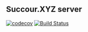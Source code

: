 ## Succour.XYZ server

[![codecov](https://codecov.io/gh/succour-xyz/succour.xyz-server/branch/main/graph/badge.svg?token=RFp5YDqLkh)](https://codecov.io/gh/succour-xyz/succour.xyz-server)
[![Build Status](https://travis-ci.com/succour-xyz/succour.xyz-server.svg?branch=main)](https://travis-ci.com/succour-xyz/succour.xyz-server)
